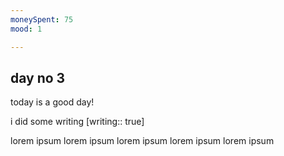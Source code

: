 ```yaml
---
moneySpent: 75
mood: 1

---
```

## day no 3
today is a good day!

i did some writing [writing:: true]

lorem ipsum lorem ipsum lorem ipsum lorem ipsum lorem ipsum
